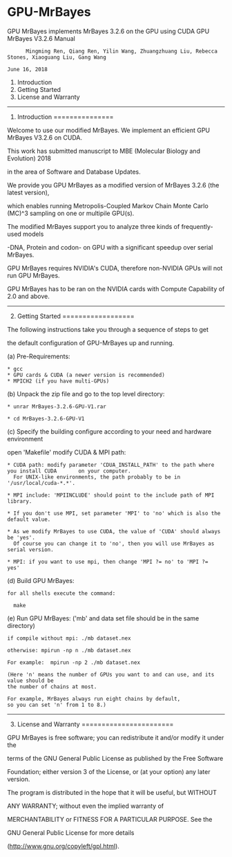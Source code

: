 # GPU-MrBayes
GPU MrBayes implements MrBayes 3.2.6 on the GPU using CUDA GPU MrBayes V3.2.6 Manual 

          Mingming Ren, Qiang Ren, Yilin Wang, Zhuangzhuang Liu, Rebecca Stones, Xiaoguang Liu, Gang Wang

    June 16, 2018



1.  Introduction
2.  Getting Started
3.  License and Warranty
-------------------------------------------------------------------------

1. Introduction
===============

Welcome to use our modified MrBayes. We implement an efficient GPU MrBayes V3.2.6 on CUDA.

This work has submitted manuscript to MBE (Molecular Biology and Evolution) 2018 

in the area of Software and Database Updates. 


We provide you GPU MrBayes as a modified version of MrBayes 3.2.6 (the latest version), 

which enables running Metropolis-Coupled  Markov Chain Monte Carlo (MC)^3 sampling on one or multipile GPU(s). 


The modified MrBayes support you to analyze three kinds of frequently-used models 

-DNA, Protein and codon- on GPU with a significant speedup over serial MrBayes. 


GPU MrBayes requires NVIDIA's CUDA, therefore non-NVIDIA GPUs will not run GPU MrBayes. 

GPU MrBayes has to be ran on the NVIDIA cards with Compute Capability of 2.0 and above.


-------------------------------------------------------------------------


2. Getting Started
==================

The following instructions take you through a sequence of steps to get

the default configuration of GPU-MrBayes up and running.


(a) Pre-Requirements:

    * gcc
    * GPU cards & CUDA (a newer version is recommended)
    * MPICH2 (if you have multi-GPUs)


(b) Unpack the zip file and go to the top level directory:

    * unrar MrBayes-3.2.6-GPU-V1.rar
  
    * cd MrBayes-3.2.6-GPU-V1


(c) Specify the building configure according to your need and hardware environment

  open 'Makefile' modify CUDA & MPI path:

    * CUDA path: modify parameter 'CDUA_INSTALL_PATH' to the path where you install CUDA       on your computer. 
      For UNIX-like environments, the path probably to be in '/usr/local/cuda-*.*'.

    * MPI include: 'MPIINCLUDE' should point to the include path of MPI library.

    * If you don't use MPI, set parameter 'MPI' to 'no' which is also the default value.

    * As we modify MrBayes to use CUDA, the value of 'CUDA' should always be 'yes'. 
      Of course you can change it to 'no', then you will use MrBayes as serial version.

    * MPI: if you want to use mpi, then change 'MPI ?= no' to 'MPI ?=	yes'


(d) Build GPU MrBayes:

    for all shells execute the command:

      make


(e) Run GPU MrBayes: ('mb' and data set file should be in the same directory)

    if compile without mpi: ./mb dataset.nex
 
    otherwise: mpirun -np n ./mb dataset.nex
 
    For example:  mpirun -np 2 ./mb dataset.nex

    (Here 'n' means the number of GPUs you want to and can use, and its value should be
    the number of chains at most. 

    For example, MrBayes always run eight chains by default, 
    so you can set 'n' from 1 to 8.)
 
-------------------------------------------------------------------------



3. License and Warranty
=======================

GPU MrBayes is free software; you can redistribute it and/or modify it under the

terms of the GNU General Public License as published by the Free Software

Foundation; either version 3 of the License, or (at your option) any later version.

The program is distributed in the hope that it will be useful, but WITHOUT

ANY WARRANTY; without even the implied warranty of

MERCHANTABILITY or FITNESS FOR A PARTICULAR PURPOSE. See the

GNU General Public License for more details

(http://www.gnu.org/copyleft/gpl.html).
